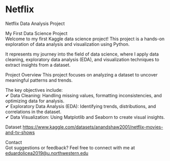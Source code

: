 # Netflix
Netflix Data Analysis Project  

My First Data Science Project  
Welcome to my first Kaggle data science project! This project is a hands-on exploration of data analysis and visualization using Python.   

It represents my journey into the field of data science, where I apply data cleaning, exploratory data analysis (EDA), and visualization techniques to extract insights from a dataset.

Project Overview
This project focuses on analyzing a dataset to uncover meaningful patterns and trends. 

The key objectives include:  
✔ Data Cleaning: Handling missing values, formatting inconsistencies, and optimizing data for analysis.  
✔ Exploratory Data Analysis (EDA): Identifying trends, distributions, and correlations in the dataset.  
✔ Data Visualization: Using Matplotlib and Seaborn to create visual insights.  

Dataset
https://www.kaggle.com/datasets/anandshaw2001/netflix-movies-and-tv-shows

Contact  
Got suggestions or feedback? Feel free to connect with me at eduardolicea2019@u.northwestern.edu
